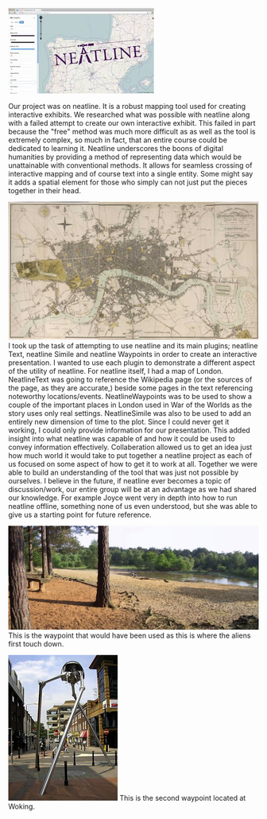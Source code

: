![](images/neatline.jpg)

Our project was on neatline. It is a robust mapping tool used for creating interactive exhibits. We researched what was possible with neatline 
along with a failed attempt to create our own interactive exhibit. This failed in part because the "free" method was much more difficult as 
as well as the tool is extremely complex, so much in fact, that an entire course could be dedicated to learning it. Neatline underscores the 
boons of digital humanities by providing a method of representing data which would be unattainable with conventional methods. It allows for 
seamless crossing of interactive mapping and of course text into a single entity. Some might say it adds a spatial element for those who
simply can not just put the pieces together in their head. 

![](images/londonMap.jpg)
I took up the task of attempting to use neatline and its main plugins; neatline Text, neatline Simile and neatline Waypoints in order to 
create an interactive presentation. I wanted to use each plugin to demonstrate a different aspect of the utility of neatline. For neatline itself,
I had a map of London. NeatlineText was going to reference the Wikipedia page (or the sources of the page, as they are accurate,) beside some pages
in the text referencing noteworthy locations/events. NeatlineWaypoints was to be used to show a couple of the important places in London used in War of the Worlds as the story uses only real 
settings. NeatlineSimile was also to be used to add an entirely new dimension of time to the plot. Since I could never get it working, I could
only provide information for our presentation. This added insight into what neatline was capable of and how it could be used to convey information
effectively. Collaberation allowed us to get an idea just how much world it would take to put together a neatline project as each of us focused
on some aspect of how to get it to work at all. Together we were able to build an understanding of the tool that was just not possible 
by ourselves. I believe in the future, if neatline ever becomes a topic of discussion/work, our entire group will be at an advantage as we had
shared our knowledge. For example Joyce went very in depth into how to run neatline offline, something none of us even understood, but 
she was able to give us a starting point for future reference.

![](images/sandpits.jpg)
This is the waypoint that would have been used as this is where the aliens first touch down.

![](images/woking.JPG)
This is the second waypoint located at Woking.


